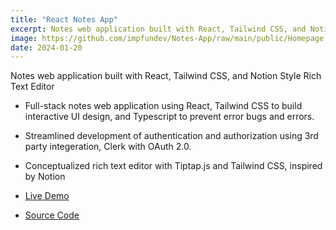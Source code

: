 ```yaml
---
title: "React Notes App"
excerpt: Notes web application built with React, Tailwind CSS, and Notion Style Rich Text Editor
image: https://github.com/impfundev/Notes-App/raw/main/public/Homepage.png
date: 2024-01-20
---
```


Notes web application built with React, Tailwind CSS, and Notion Style Rich Text Editor

- Full-stack notes web application using React, Tailwind CSS to build interactive UI design, and Typescript to prevent error bugs and errors.
- Streamlined development of authentication and authorization using 3rd party integeration, Clerk with OAuth 2.0.
- Conceptualized rich text editor with Tiptap.js and Tailwind CSS, inspired by Notion

- [Live Demo](https://notes-app-hsbc-fsd.vercel.app)
- [Source Code](https://github.com/impfundev/Notes-App)
